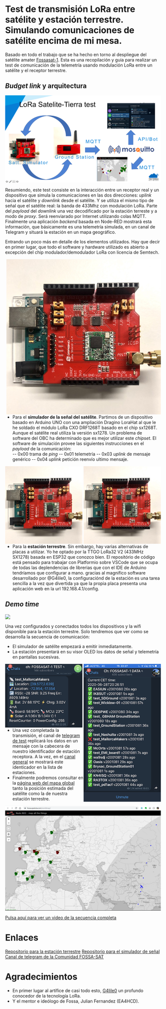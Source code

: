 # Test de transmisión LoRa entre satélite y estación terrestre. Simulando comunicaciones de satélite encima de mi mesa.
Basado en todo el trabajo que se ha hecho en torno al despliegue del satélite amater [Fossasat-1](https://fossa.systems/fossasat-1/). Esta es una recopilación y guia para realizar un test de comunicación de la telemetría usando modulación LoRa entre un satélite y el receptor terrestre.

## _Budget link_ y arquitectura
<img src="./images/BudgetLink-Architecture.png" align="center" />

Resumiendo, este test consiste en la interacción entre un receptor real y un dispositivo que simula la comunicaciones en las dos direcciones: _uplink_ hacia el satélite y _downlink_ desde el satélite. Y se utiliza el mismo tipo de señal que el satélite real: la banda de 433Mhz con modulación LoRa. Parte del _payload_ del _downlink_ una vez decodificado por la estación terreste y a modo de _proxy_. Será reenviarado por Internet utilizando colas MQTT. Finalmente una aplicación _backend_ basada en Node-RED mostrará esta información, que básicamente es una telemetría simulada, en un canal de Telegram y situará la estación en un mapa geográfico.

Entrando un poco más en detalle de los elementos utilizados. Hay que decir en primer lugar, que todo el software y hardware utilizado es abierto a excepción del chip modulador/demodulador LoRa con licencia de Semtech.

<img src="./images/SatelliteSignalSimulator.png" width="500" align="right" />

- Para el **simulador de la señal del satélite**. Partimos de un dispositivo basado en Arduino UNO con una ampliación Dragino LoraHat al que le he soldado el módulo LoRa CXO  DRF1268T basado en el chip sx1268T. Aunque el satélite real utiliza la versión sx1278. Un problema de software del OBC ha determinado que es mejor utilizar este _chipset_. El software de simulación provee las siguientes instrucciones en el _payload_ de la comunicación:   
-- 0x00 trama de _ping_
-- 0x01 telemetría
-- 0x03 _uplink_ de mensaje genérico
-- 0x04 _uplink_ petición reenvío ultimo mensaje.

<img src="./images/SatelliteSignalSimulator.png" width="250" align="right" />
<img src="./images/SatelliteSignalSimulator.png" config_wifimanager.jpg" width="250" align="left" />
                                                                                                 
- Para la **estación terrestre**. Sin embargo, hay varias alternativas de placas a utilizar. Yo he optado por la TTGO LoRa32 V2 (433MHz SX1278) basada en ESP32 que conozco bien. El repositório de código está pensado para trabajar con Platformio sobre VSCode que se ocupa de todas las deplendencias de librerias que con el IDE de Arduino tendríamos que configurar a mano. gracias al magnifico software desarrollado por @G4lile0, la configuraciónd de la estación es una tarea sencilla a la vez que divertida ya que la propia placa presenta una aplicación web en la url 192.168.4.1/config.

## _Demo time_
<img src="./images/Budget-GroundStation-SatelliteSignalSimulator.gif"  align="center" />

Una vez configurados y conectados todos los dispositivos y la wifi disponible para la estación terrestre. Solo tendremos que ver como se desarrolla la secuencia de comunicación:
* El simulador de satélite empezará a emitir inmediatamente.
* La estación presentará en su visor OLED los datos de señal y telemetría en pantallas sucesivas.
<img src="./images/channel_telegram_fossasa-1_test.png" width="250" align="left" />
<img src="./images/channel_telegram_fossasa-1_data.png" width="250" align="right" />

* Una vez completada la transmisión, el canal de [telegram de test](https://t.me/FOSSASAT_TEST) replicará los datos en un mensaje con la cabecera de nuestro identificador de estación receptora. A la vez, en el [canal general](https://t.me/FOSSASAT_DATA) se mostrará este identicador en la lista de estaciones.
* Finalmente podremos consultar en la [página web del mapa global](https://fossa.apaluba.com/worldmap) tanto la posición estimada del satélite como la de nuestra estación terrestre.
<img src="./images/Fossasat-1_GroundStationMap.png" align="center" />

[Pulsa aquí para ver un video de la secuencia completa](https://github.com/McOrts/fossasat1_satellite-communication-simulation/edit/master/images/Budget-GroundStation-SatelliteSignalSimulator.mov)

# Enlaces
[Repositorio para la estación terrestre](https://github.com/G4lile0/ESP32-OLED-Fossa-GroundStation)
[Repositorio para el simulador de señal](https://github.com/lillefyr/Fossasat-1Simulator)
[Canal de telegram de la Comunidad FOSSA-SAT](ttps://t.me/joinchat/DmYSElZahiJGwHX6jCzB3Q)

# Agradecimientos
- En primer lugar al artífice de casi todo esto, [G4lile0](https://github.com/G4lile0/) un profundo conocedor de la tecnología LoRa.
- Y el mentor e ideólogo de Fossa, Julian Fernandez (EA4HCD).

